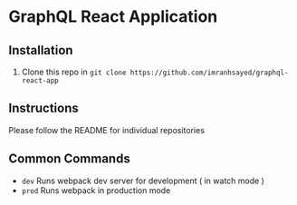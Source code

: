 # GraphQL React Application

## Installation

1. Clone this repo in `git clone https://github.com/imranhsayed/graphql-react-app`

## Instructions

Please follow the README for individual repositories

## Common Commands

- `dev` Runs webpack dev server for development ( in watch mode )
- `prod` Runs webpack in production mode

